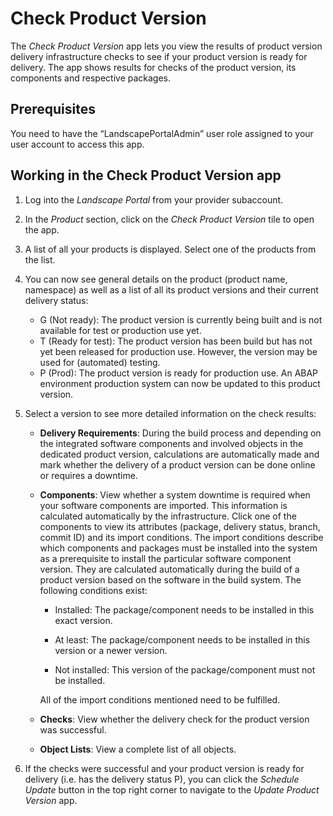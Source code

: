 <!-- loio0da158a663c2431099e9ea1b3cec6e9a -->

# Check Product Version

The *Check Product Version* app lets you view the results of product version delivery infrastructure checks to see if your product version is ready for delivery. The app shows results for checks of the product version, its components and respective packages.



<a name="loio0da158a663c2431099e9ea1b3cec6e9a__section_umt_xqz_1tb"/>

## Prerequisites

You need to have the “LandscapePortalAdmin” user role assigned to your user account to access this app.



<a name="loio0da158a663c2431099e9ea1b3cec6e9a__section_vzk_yqz_1tb"/>

## Working in the Check Product Version app

1.  Log into the *Landscape Portal* from your provider subaccount.

2.  In the *Product* section, click on the *Check Product Version* tile to open the app.

3.  A list of all your products is displayed. Select one of the products from the list.

4.  You can now see general details on the product \(product name, namespace\) as well as a list of all its product versions and their current delivery status:

    -   G \(Not ready\): The product version is currently being built and is not available for test or production use yet.
    -   T \(Ready for test\): The product version has been build but has not yet been released for production use. However, the version may be used for \(automated\) testing.
    -   P \(Prod\): The product version is ready for production use. An ABAP environment production system can now be updated to this product version.

5.  Select a version to see more detailed information on the check results:

    -   **Delivery Requirements**: During the build process and depending on the integrated software components and involved objects in the dedicated product version, calculations are automatically made and mark whether the delivery of a product version can be done online or requires a downtime.
    -   **Components**: View whether a system downtime is required when your software components are imported. This information is calculated automatically by the infrastructure. Click one of the components to view its attributes \(package, delivery status, branch, commit ID\) and its import conditions. The import conditions describe which components and packages must be installed into the system as a prerequisite to install the particular software component version. They are calculated automatically during the build of a product version based on the software in the build system. The following conditions exist:

        -   Installed: The package/component needs to be installed in this exact version.

        -   At least: The package/component needs to be installed in this version or a newer version.

        -   Not installed: This version of the package/component must not be installed.


        All of the import conditions mentioned need to be fulfilled.

    -   **Checks**: View whether the delivery check for the product version was successful.
    -   **Object Lists**: View a complete list of all objects.

6.  If the checks were successful and your product version is ready for delivery \(i.e. has the delivery status P\), you can click the *Schedule Update* button in the top right corner to navigate to the *Update Product Version* app.


